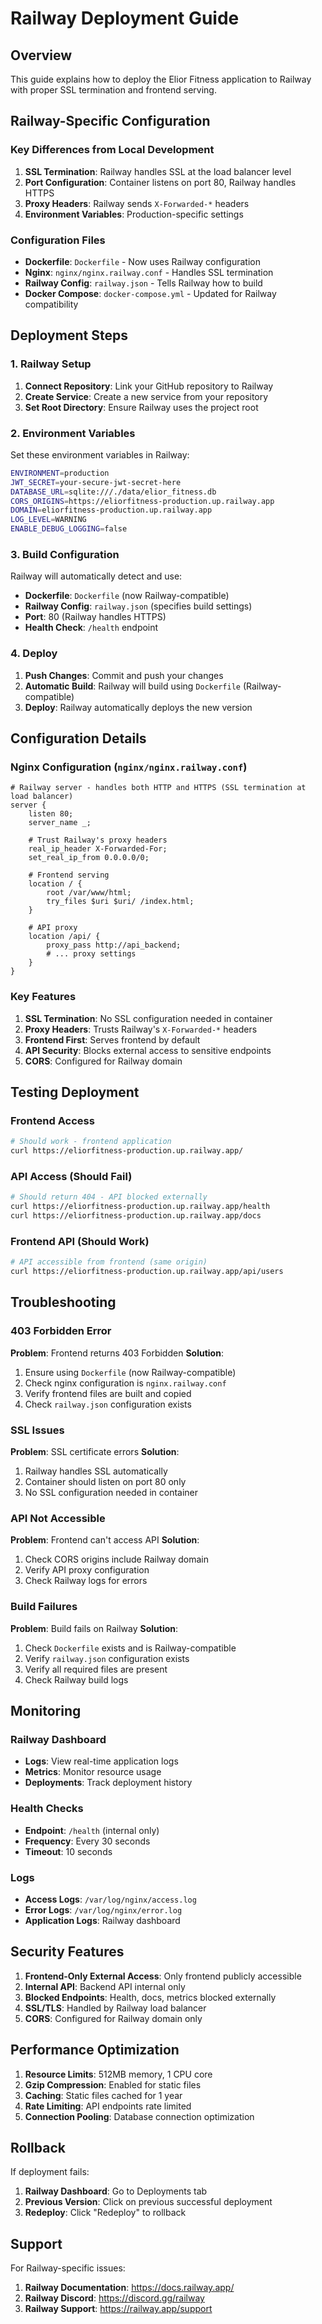 # Railway Deployment Guide

## Overview

This guide explains how to deploy the Elior Fitness application to Railway with proper SSL termination and frontend serving.

## Railway-Specific Configuration

### Key Differences from Local Development

1. **SSL Termination**: Railway handles SSL at the load balancer level
2. **Port Configuration**: Container listens on port 80, Railway handles HTTPS
3. **Proxy Headers**: Railway sends `X-Forwarded-*` headers
4. **Environment Variables**: Production-specific settings

### Configuration Files

- **Dockerfile**: `Dockerfile` - Now uses Railway configuration
- **Nginx**: `nginx/nginx.railway.conf` - Handles SSL termination
- **Railway Config**: `railway.json` - Tells Railway how to build
- **Docker Compose**: `docker-compose.yml` - Updated for Railway compatibility

## Deployment Steps

### 1. Railway Setup

1. **Connect Repository**: Link your GitHub repository to Railway
2. **Create Service**: Create a new service from your repository
3. **Set Root Directory**: Ensure Railway uses the project root

### 2. Environment Variables

Set these environment variables in Railway:

```bash
ENVIRONMENT=production
JWT_SECRET=your-secure-jwt-secret-here
DATABASE_URL=sqlite:///./data/elior_fitness.db
CORS_ORIGINS=https://eliorfitness-production.up.railway.app
DOMAIN=eliorfitness-production.up.railway.app
LOG_LEVEL=WARNING
ENABLE_DEBUG_LOGGING=false
```

### 3. Build Configuration

Railway will automatically detect and use:
- **Dockerfile**: `Dockerfile` (now Railway-compatible)
- **Railway Config**: `railway.json` (specifies build settings)
- **Port**: 80 (Railway handles HTTPS)
- **Health Check**: `/health` endpoint

### 4. Deploy

1. **Push Changes**: Commit and push your changes
2. **Automatic Build**: Railway will build using `Dockerfile` (Railway-compatible)
3. **Deploy**: Railway automatically deploys the new version

## Configuration Details

### Nginx Configuration (`nginx/nginx.railway.conf`)

```nginx
# Railway server - handles both HTTP and HTTPS (SSL termination at load balancer)
server {
    listen 80;
    server_name _;

    # Trust Railway's proxy headers
    real_ip_header X-Forwarded-For;
    set_real_ip_from 0.0.0.0/0;

    # Frontend serving
    location / {
        root /var/www/html;
        try_files $uri $uri/ /index.html;
    }

    # API proxy
    location /api/ {
        proxy_pass http://api_backend;
        # ... proxy settings
    }
}
```

### Key Features

1. **SSL Termination**: No SSL configuration needed in container
2. **Proxy Headers**: Trusts Railway's `X-Forwarded-*` headers
3. **Frontend First**: Serves frontend by default
4. **API Security**: Blocks external access to sensitive endpoints
5. **CORS**: Configured for Railway domain

## Testing Deployment

### Frontend Access
```bash
# Should work - frontend application
curl https://eliorfitness-production.up.railway.app/
```

### API Access (Should Fail)
```bash
# Should return 404 - API blocked externally
curl https://eliorfitness-production.up.railway.app/health
curl https://eliorfitness-production.up.railway.app/docs
```

### Frontend API (Should Work)
```bash
# API accessible from frontend (same origin)
curl https://eliorfitness-production.up.railway.app/api/users
```

## Troubleshooting

### 403 Forbidden Error

**Problem**: Frontend returns 403 Forbidden
**Solution**: 
1. Ensure using `Dockerfile` (now Railway-compatible)
2. Check nginx configuration is `nginx.railway.conf`
3. Verify frontend files are built and copied
4. Check `railway.json` configuration exists

### SSL Issues

**Problem**: SSL certificate errors
**Solution**: 
1. Railway handles SSL automatically
2. Container should listen on port 80 only
3. No SSL configuration needed in container

### API Not Accessible

**Problem**: Frontend can't access API
**Solution**:
1. Check CORS origins include Railway domain
2. Verify API proxy configuration
3. Check Railway logs for errors

### Build Failures

**Problem**: Build fails on Railway
**Solution**:
1. Check `Dockerfile` exists and is Railway-compatible
2. Verify `railway.json` configuration exists
3. Verify all required files are present
4. Check Railway build logs

## Monitoring

### Railway Dashboard
- **Logs**: View real-time application logs
- **Metrics**: Monitor resource usage
- **Deployments**: Track deployment history

### Health Checks
- **Endpoint**: `/health` (internal only)
- **Frequency**: Every 30 seconds
- **Timeout**: 10 seconds

### Logs
- **Access Logs**: `/var/log/nginx/access.log`
- **Error Logs**: `/var/log/nginx/error.log`
- **Application Logs**: Railway dashboard

## Security Features

1. **Frontend-Only External Access**: Only frontend publicly accessible
2. **Internal API**: Backend API internal only
3. **Blocked Endpoints**: Health, docs, metrics blocked externally
4. **SSL/TLS**: Handled by Railway load balancer
5. **CORS**: Configured for Railway domain only

## Performance Optimization

1. **Resource Limits**: 512MB memory, 1 CPU core
2. **Gzip Compression**: Enabled for static files
3. **Caching**: Static files cached for 1 year
4. **Rate Limiting**: API endpoints rate limited
5. **Connection Pooling**: Database connection optimization

## Rollback

If deployment fails:
1. **Railway Dashboard**: Go to Deployments tab
2. **Previous Version**: Click on previous successful deployment
3. **Redeploy**: Click "Redeploy" to rollback

## Support

For Railway-specific issues:
1. **Railway Documentation**: https://docs.railway.app/
2. **Railway Discord**: https://discord.gg/railway
3. **Railway Support**: https://railway.app/support 